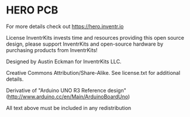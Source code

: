 # HERO PCB

For more details check out https://hero.inventr.io

License
InventrKits invests time and resources providing this open source design, please support InventrKits and open-source hardware by purchasing products from InventrKits!

Designed by Austin Eckman for InventrKits LLC.

Creative Commons Attribution/Share-Alike. See license.txt for additional details.

Derivative of "Arduino UNO R3 Reference design" (http://www.arduino.cc/en/Main/ArduinoBoardUno)

All text above must be included in any redistribution
